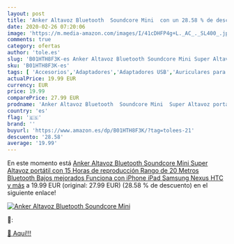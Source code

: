 ```yaml
---
layout: post
title: 'Anker Altavoz Bluetooth  Soundcore Mini  con un 28.58 % de descuento'
date: 2020-02-26 07:20:06
image: 'https://m.media-amazon.com/images/I/41cDHFP4g+L._AC_._SL400_.jpg'
comments: true
category: ofertas
author: 'tole.es'
slug: 'B01HTH8F3K-es Anker Altavoz Bluetooth Soundcore Mini Super Altavoz...'
sku: 'B01HTH8F3K-es'
tags: [ 'Accesorios','Adaptadores','Adaptadores USB','Auriculares para equipo de audio','Auriculares y accesorios','Electrónica','Informática','ipad','iphone', ]
actualPrice: 19.99 EUR
currency: EUR
price: 19.99
comparePrice: 27.99 EUR
prodname: 'Anker Altavoz Bluetooth  Soundcore Mini  Super Altavoz portátil con 15 Horas de reproducción  Rango de 20 Metros Bluetooth  Bajos mejorados  Funciona con iPhone  iPad  Samsung  Nexus  HTC y más'
country: 'es'
flag: '🇪🇸'
brand: ''
buyurl: 'https://www.amazon.es/dp/B01HTH8F3K/?tag=tolees-21'
descuento: '28.58'
average: '19.99'
---
```


En este momento está [Anker Altavoz Bluetooth  Soundcore Mini  Super Altavoz portátil con 15 Horas de reproducción  Rango de 20 Metros Bluetooth  Bajos mejorados  Funciona con iPhone  iPad  Samsung  Nexus  HTC y más](https://www.amazon.es/dp/B01HTH8F3K/?tag=tolees-21) a 19.99 EUR (original: 27.99 EUR) (28.58 %  de descuento) en el siguiente enlace!

[![Anker Altavoz Bluetooth  Soundcore Mini ](https://m.media-amazon.com/images/I/41cDHFP4g+L._AC_._SL400_.jpg)](https://www.amazon.es/dp/B01HTH8F3K/?tag=tolees-21)

🔎:


[🛒 Aquí!!!](https://www.amazon.es/dp/B01HTH8F3K/?tag=tolees-21)
